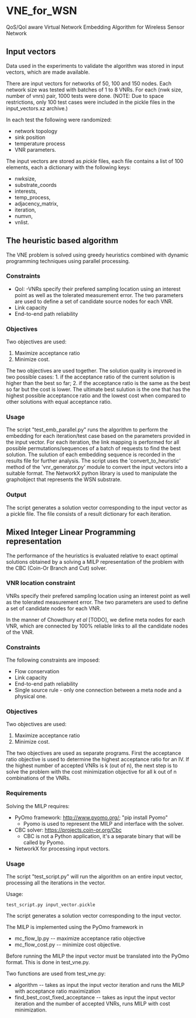 # VNE_for_WSN
QoS/QoI aware Virtual Network Embedding Algorithm for Wireless Sensor Network

## Input vectors

Data used in the experiments to validate the algorithm was stored in input vectors,
which are made available.

There are input vectors for networks of 50, 100 and 150 nodes. Each network size
was tested with batches of 1 to 8 VNRs. For each (nwk size, number of vnrs) pair,
1000 tests were done. 
(NOTE: Due to space restrictions, only 100 test cases were included in the pickle files in the input_vectors.xz archive.)

In each test the following were randomized:
* network topology
* sink position
* temperature process
* VNR parameters.

The input vectors are stored as _pickle_ files, each file contains a list of 100
elements, each a dictionary with the following keys:
* nwksize,
* substrate\_coords
* interests,
* temp\_process,
* adjacency\_matrix,
* iteration,
* numvn,
* vnlist.

## The heuristic based algorithm

The VNE problem is solved using greedy heuristics combined with dynamic programming techniques using parallel processing.

### Constraints
* QoI: -VNRs specify their prefered sampling location using an interest point as well as the tolerated measurement error. The two         parameters are used to define a set of candidate source nodes for each VNR.
* Link capacity
* End-to-end path reliability

### Objectives
Two objectives are used:
1. Maximize acceptance ratio
2. Minimize cost.

The two objectives are used together. The solution quality is improved in two possible cases: 1. if the acceptance ratio of the current solution is higher than the best so far; 2. if the acceptance ratio is the same as the best so far but the cost is lower. The ultimate best sulution is the one that has the highest possible acceptancce ratio and the lowest cost when compared to other solutions with equal acceptance ratio.

### Usage
The script "test\_emb\_parallel.py" runs the algorithm to perform the embedding for each iteration/test case based on the parameters provided in the input vector. For each iteration, the link mapping is performed for all possible permutations/sequences of a batch of requests to find the best solution. The sulution of each embedding sequence is recorded in the results file for further analysis. 
The script uses the 'convert\_to\_heuristic' method of the 'vnr\_generator.py' module to convert the input vectors into a suitable format. The NetworkX python library is used to manipulate the graphobject that represents the WSN substrate.


### Output
The script generates a solution vector corresponding to the input vector as a pickle file. The file consists of a result dictionary for each iteration.


## Mixed Integer Linear Programming representation

The performance of the heuristics is evaluated relative to exact optimal solutions
obtained by a solving a MILP representation of the problem with the CBC (Coin-Or
Branch and Cut) solver.

### VNR location constraint
VNRs specify their prefered sampling location using an interest point as well as 
the tolerated measurement error. The two parameters are used to define a set of 
candidate nodes for each VNR.

In the manner of Chowdhury _et al_ [TODO], we define meta nodes for each VNR, which
are connected by 100% reliable links to all the candidate nodes of the VNR.

### Constraints
The following constraints are imposed:
* Flow conservation
* Link capacity
* End-to-end path reliability
* Single source rule - only one connection between a meta node and a physical one.

### Objectives
Two objectives are used:
1. Maximize acceptance ratio
2. Minimize cost.

The two objectives are used as separate programs. First the acceptance ratio 
objective is used to determine the highest acceptance ratio for an IV. If the 
highest number of accepted VNRs is k (out of n), the next step is to solve the
problem with the cost minimization objective for all k out of n combinations of the
VNRs.

### Requirements

Solving the MILP requires:
* PyOmo framework: http://www.pyomo.org/; "pip install Pyomo"
  * Pyomo is used to represent the MILP and interface with the solver.
* CBC solver: https://projects.coin-or.org/Cbc
  * CBC is not a Python application, it's a separate binary that will be called
    by Pyomo.
* NetworkX for processing input vectors.

### Usage

The script "test\_script.py" will run the algorithm on an entire input vector,
processing all the iterations in the vector.

Usage:
~~~
test_script.py input_vector.pickle
~~~

The script generates a solution vector corresponding to the input vector.

The MILP is implemented using the PyOmo framework in
* mc\_flow\_lp.py -- maximize acceptance ratio objective
* mc\_flow\_cost.py -- minimize cost objective.

Before running the MILP the input vector must be translated into the PyOmo format.
This is done in test\_vne.py.

Two functions are used from test\_vne.py:
* algorithm -- takes as input the input vector iteration and runs the MILP with
acceptance ratio maximization
* find\_best\_cost\_fixed\_acceptance -- takes as input the input vector iteration
and the number of accepted VNRs, runs MILP with cost minimization.

